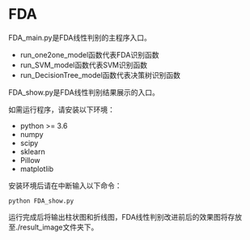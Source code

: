 # FDA
FDA_main.py是FDA线性判别的主程序入口。

- run_one2one_model函数代表FDA识别函数
- run_SVM_model函数代表SVM识别函数
- run_DecisionTree_model函数代表决策树识别函数

FDA_show.py是FDA线性判别结果展示的入口。

如需运行程序，请安装以下环境：
- python >= 3.6
- numpy
- scipy
- sklearn
- Pillow
- matplotlib

安装环境后请在中断输入以下命令：
```
python FDA_show.py
```

运行完成后将输出柱状图和折线图，FDA线性判别改进前后的效果图将存放至./result_image文件夹下。
